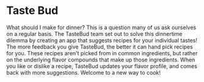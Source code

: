 # Taste Bud

What should I make for dinner? This is a question many of us ask ourselves
on a regular basis. The TasteBud team set out to solve this dinnertime dilemma by creating an app that suggests recipes for your individual tastes! The more feedback you give TasteBud, the better it can hand pick recipes for you. These recipes aren't picked from in common ingredients, but rather on the underlying flavor compounds that make up those ingredients. When you like or dislike a recipe, TasteBud updates your flavor profile, and comes back with more suggestions. Welcome to a new way to cook!
